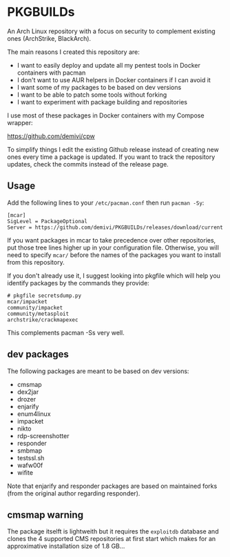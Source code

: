 # PKGBUILDs

An Arch Linux repository with a focus on security to complement existing ones (ArchStrike, BlackArch).

The main reasons I created this repository are:

- I want to easily deploy and update all my pentest tools in Docker containers with pacman
- I don't want to use AUR helpers in Docker containers if I can avoid it
- I want some of my packages to be based on dev versions
- I want to be able to patch some tools without forking
- I want to experiment with package building and repositories

I use most of these packages in Docker containers with my Compose wrapper:

https://github.com/demivi/cpw

To simplify things I edit the existing Github release instead of creating new ones every time a package is updated. If you want to track the repository updates, check the commits instead of the release page.

## Usage

Add the following lines to your `/etc/pacman.conf` then run `pacman -Sy`:
```
[mcar]
SigLevel = PackageOptional
Server = https://github.com/demivi/PKGBUILDs/releases/download/current
```
If you want packages in mcar to take precedence over other repositories, put those tree lines higher up in your configuration file. Otherwise, you will need to specify `mcar/` before the names of the packages you want to install from this repository.

If you don't already use it, I suggest looking into pkgfile which will help you identify packages by the commands they provide:
```
# pkgfile secretsdump.py
mcar/impacket
community/impacket
community/metasploit
archstrike/crackmapexec
```

This complements pacman -Ss very well.

## dev packages

The following packages are meant to be based on dev versions:

- cmsmap
- dex2jar
- drozer
- enjarify
- enum4linux
- impacket
- nikto
- rdp-screenshotter
- responder
- smbmap
- testssl.sh
- wafw00f
- wifite

Note that enjarify and responder packages are based on maintained forks (from the original author regarding responder).

## cmsmap warning

The package itselft is lightweith but it requires the `exploitdb` database and clones the 4 supported CMS repositories at first start which makes for an approximative installation size of 1.8 GB...
